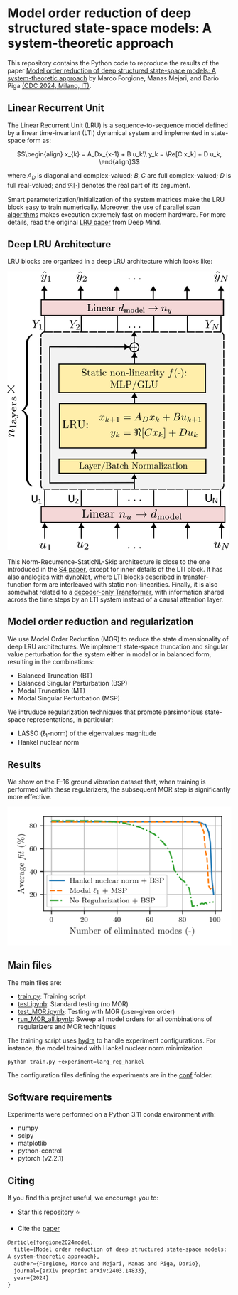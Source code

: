 # Model order reduction of deep structured state-space models: A system-theoretic approach

This repository contains the Python code to reproduce the results of the paper [Model order reduction of deep structured state-space models: A system-theoretic approach](https://arxiv.org/abs/2403.14833)
by Marco Forgione, Manas Mejari, and Dario Piga [(CDC 2024, Milano, IT)](https://cdc2024.ieeecss.org/).


## Linear Recurrent Unit
The Linear Recurrent Unit (LRU) is a sequence-to-sequence model defined by a linear time-invariant (LTI) dynamical system and implemented in state-space form as:
```math
\begin{align}
x_{k} = A_Dx_{x-1} + B u_k\\
y_k = \Re[C x_k] + D u_k,
\end{align}
```
where $A_D$ is diagonal and complex-valued; $B, C$ are full complex-valued; $D$ is full real-valued; and $\Re[\cdot]$ denotes the real part of its argument.

Smart parameterization/initialization of the system matrices make the LRU block easy to train numerically. Moreover, the use of [parallel scan algorithms](https://en.wikipedia.org/wiki/Prefix_sum) makes execution extremely fast on modern hardware. For more  details, read the original [LRU paper](https://arxiv.org/abs/2303.06349) from Deep Mind.

## Deep LRU Architecture

LRU blocks are organized in a deep LRU architecture which looks like:

<img src="doc/paper/figures/architecture/lru_architecture.png"  width="500">

This Norm-Recurrence-StaticNL-Skip architecture is close to the one introduced in the [S4 paper](https://arxiv.org/abs/2111.00396), except for inner details of the LTI block.
It has also analogies with [dynoNet](https://arxiv.org/abs/2006.02250), where LTI blocks described in transfer-function form are interleaved with static non-linearities.
Finally, it is also somewhat related to a [decoder-only Transformer](https://d4mucfpksywv.cloudfront.net/better-language-models/language-models.pdf), with information shared across the time steps by an LTI system instead of a causal attention layer.

## Model order reduction and regularization
We use Model Order Reduction (MOR) to reduce the state dimensionality of deep LRU architectures. We implement state-space truncation and singular value perturbation for the system either in modal or in balanced form, resulting in the combinations:
* Balanced Truncation (BT)
* Balanced Singular Perturbation (BSP)
* Modal Truncation (MT)
* Modal Singular Perturbation (MSP)

We intruduce regularization techniques that promote parsimonious state-space representations, in particular:
* LASSO ($\ell_1$-norm) of the eigenvalues magnitude
* Hankel nuclear norm

## Results
We show on the F-16 ground vibration dataset that, when training is performed with these regularizers, the subsequent MOR step is significantly more effective.

<img src="doc/paper/figures/F16/MOR_regularization.png"  width="600">

## Main files

The main files are:

* [train.py](examples/f16/train.py): Training script
* [test.ipynb](examples/f16/test.ipynb): Standard testing (no MOR)
* [test_MOR.ipynb](examples/f16/test_MOR.ipynb): Testing with MOR (user-given order)
* [run_MOR_all.ipynb](examples/f16/run_MOR_all.ipynb): Sweep all model orders for all combinations of regularizers and MOR techniques
 
The training script uses [hydra](https://hydra.cc/docs/intro/) to handle experiment configurations. For instance, the model trained with Hankel nuclear norm minimization

```
python train.py +experiment=larg_reg_hankel
```

The configuration files defining the experiments are in the [conf](examples/f16/conf) folder.

## Software requirements
Experiments were performed on a Python 3.11 conda environment with:

 * numpy
 * scipy
 * matplotlib
 * python-control
 * pytorch (v2.2.1)
 

## Citing

If you find this project useful, we encourage you to:

* Star this repository :star: 



* Cite the [paper](https://arxiv.org/abs/2403.14833) 
```
@article{forgione2024model,
  title={Model order reduction of deep structured state-space models: A system-theoretic approach},
  author={Forgione, Marco and Mejari, Manas and Piga, Dario},
  journal={arXiv preprint arXiv:2403.14833},
  year={2024}
}
```
